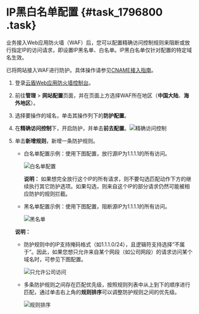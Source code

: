 # IP黑白名单配置 {#task_1796800 .task}

业务接入Web应用防火墙（WAF）后，您可以配置精确访问控制规则来阻断或放行指定IP的访问请求，即设置IP黑名单、白名单。IP黑白名单仅针对配置的特定域名生效。

已将网站接入WAF进行防护。具体操作请参见[CNAME接入指南](intl.zh-CN/用户指南/使用DNS配置模式接入WAF/业务接入WAF配置.md#)。

1.  登录[云盾Web应用防火墙控制台](https://yundun.console.aliyun.com/?p=waf)。
2.  前往**管理** \> **网站配置**页面，并在页面上方选择WAF所在地区（**中国大陆**、**海外地区**）。
3.  选择要操作的域名，单击其操作列下的**防护配置**。
4.  在**精确访问控制**下，开启防护，并单击**前去配置**。![精确访问控制](http://static-aliyun-doc.oss-cn-hangzhou.aliyuncs.com/assets/img/15567/15663503227783_zh-CN.jpg)


5.  单击**新增规则**，新增一条防护规则。 

    -   白名单配置示例：使用下图配置，放行源IP为1.1.1.1的所有访问。

        ![白名单配置](http://static-aliyun-doc.oss-cn-hangzhou.aliyuncs.com/assets/img/15567/15663503227784_zh-CN.jpg)

        **说明：** 如果想完全放行这个IP的所有请求，则不要勾选匹配动作下方的继续执行其它防护选项。如果勾选，则来自这个IP的部分请求仍然可能被相应防护的规则拦截。

    -   黑名单配置示例：使用下图配置，阻断源IP为1.1.1.1的所有访问。

        ![黑名单](http://static-aliyun-doc.oss-cn-hangzhou.aliyuncs.com/assets/img/15567/15663503227785_zh-CN.jpg)

    **说明：** 

    -   防护规则中的IP支持掩码格式（如1.1.1.0/24），且逻辑符支持选择“不属于”。因此，如果您想只允许来自某个网段（如公司网段）的请求访问某个域名时，可参见下图配置。

        ![只允许公司访问](http://static-aliyun-doc.oss-cn-hangzhou.aliyuncs.com/assets/img/15567/15663503237787_zh-CN.jpg)

    -   多条防护规则之间存在匹配优先级，按照规则列表中从上到下的顺序进行匹配，通过单击右上角的**规则排序**可以调整防护规则之间的优先级。

        ![规则排序](http://static-aliyun-doc.oss-cn-hangzhou.aliyuncs.com/assets/img/15567/15663503237789_zh-CN.jpg)


